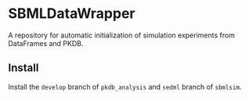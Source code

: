 # SBMLDataWrapper
A repository for automatic initialization of simulation experiments from DataFrames and PKDB.  


## Install
Install the `develop` branch of `pkdb_analysis` and `sedml` branch of `sbmlsim`.
